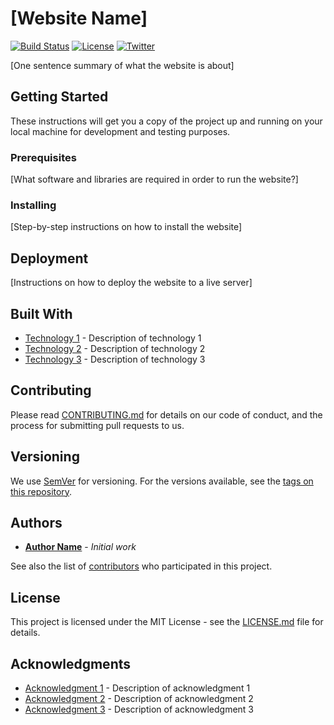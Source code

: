 # [Website Name]

[![Build Status](https://img.shields.io/travis/[username]/[reponame]/master.svg?style=flat-square)](https://travis-ci.org/[username]/[reponame])
[![License](https://img.shields.io/badge/license-MIT-blue.svg?style=flat-square)](https://github.com/[username]/[reponame]/blob/master/LICENSE.md)
[![Twitter](https://img.shields.io/twitter/url/https/github.com/[username]/[reponame].svg?style=social&label=Follow%20%40[twitterhandle]&logo=twitter)](https://twitter.com/intent/follow?screen_name=[twitterhandle])

[One sentence summary of what the website is about]

## Getting Started

These instructions will get you a copy of the project up and running on your local machine for development and testing purposes.

### Prerequisites

[What software and libraries are required in order to run the website?]

### Installing

[Step-by-step instructions on how to install the website]

## Deployment

[Instructions on how to deploy the website to a live server]

## Built With

* [Technology 1](https://www.example.com/) - Description of technology 1
* [Technology 2](https://www.example.com/) - Description of technology 2
* [Technology 3](https://www.example.com/) - Description of technology 3

## Contributing

Please read [CONTRIBUTING.md](https://github.com/[username]/[reponame]/blob/master/CONTRIBUTING.md) for details on our code of conduct, and the process for submitting pull requests to us.

## Versioning

We use [SemVer](http://semver.org/) for versioning. For the versions available, see the [tags on this repository](https://github.com/[username]/[reponame]/tags). 

## Authors

* **[Author Name](https://github.com/[username])** - *Initial work*

See also the list of [contributors](https://github.com/[username]/[reponame]/contributors) who participated in this project.

## License

This project is licensed under the MIT License - see the [LICENSE.md](LICENSE.md) file for details.

## Acknowledgments

* [Acknowledgment 1](https://www.example.com/) - Description of acknowledgment 1
* [Acknowledgment 2](https://www.example.com/) - Description of acknowledgment 2
* [Acknowledgment 3](https://www.example.com/) - Description of acknowledgment 3
